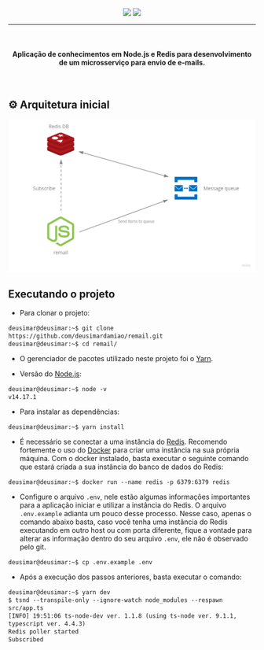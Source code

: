 <div align="center">
  <img src="https://img.shields.io/badge/Node.js-026e00?style=for-the-badge&logo=node&logoColor=white" />
  <img src="https://img.shields.io/badge/Typescript-3178c6?style=for-the-badge&logo=typescript&logoColor=white" />
</div>

<hr>

<br>

<h4 align="center">
  Aplicação de conhecimentos em Node.js e Redis para desenvolvimento de um microsserviço para envio de e-mails.
</h4>

<br>

## :gear: Arquitetura inicial

<img src="./docs/architecture.jpg"/>

<br>

## Executando o projeto

* Para clonar o projeto:
```console
deusimar@deusimar:~$ git clone https://github.com/deusimardamiao/remail.git
deusimar@deusimar:~$ cd remail/
```

* O gerenciador de pacotes utilizado neste projeto foi o [Yarn](https://yarnpkg.com/).

* Versão do [Node.js](https://nodejs.org/):
```console
deusimar@deusimar:~$ node -v
v14.17.1
```

* Para instalar as dependências:
```console
deusimar@deusimar:~$ yarn install
```

* É necessário se conectar a uma instância do [Redis](https://redis.io/). Recomendo fortemente o uso do [Docker](https://www.docker.com/) para criar 
uma instância na sua própria máquina. Com o docker instalado, basta executar o seguinte comando que estará criada a sua instância do banco de dados do Redis:

```console
deusimar@deusimar:~$ docker run --name redis -p 6379:6379 redis
```

* Configure o arquivo `.env`, nele estão algumas informações importantes para a aplicação iniciar e utilizar a instância do Redis. O arquivo `.env.example` adianta um pouco desse processo. Nesse caso, apenas o comando abaixo basta, caso você tenha uma instância do Redis executando em outro host ou com porta diferente, fique a vontade para alterar as informação dentro do seu arquivo `.env`, ele não é observado pelo git.
```console
deusimar@deusimar:~$ cp .env.example .env
```

* Após a execução dos passos anteriores, basta executar o comando:
```console
deusimar@deusimar:~$ yarn dev
$ tsnd --transpile-only --ignore-watch node_modules --respawn src/app.ts
[INFO] 19:51:06 ts-node-dev ver. 1.1.8 (using ts-node ver. 9.1.1, typescript ver. 4.4.3)
Redis poller started
Subscribed
```
